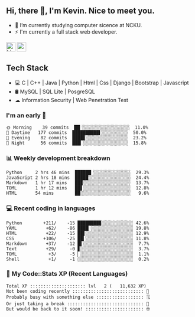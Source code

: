 ## Hi, there 👋, I'm Kevin. Nice to meet you.

- 🌱 I’m currently studying computer sicence at NCKU.
- ⚡ I'm currently a full stack web developer.

<a href="https://www.linkedin.com/in/kevin12686/"><img alt="LinkedIn" src="https://img.shields.io/badge/linkedin%20-%230077B5.svg?&style=for-the-badge&logo=linkedin&logoColor=white" height=25></a>
<a href="https://www.instagram.com/kevin12686/"><img src="https://img.shields.io/badge/instagram-3f729b?&style=for-the-badge&logo=instagram&logoColor=white" height=25></a>

## Tech Stack

* 💻 C | C++ | Java | Python | Html | Css | Django | Bootstrap | Javascript
* 🛢️ MySQL | SQL Lite | PosgreSQL
* ☁ Information Security | Web Penetration Test

### I'm an early 🐤

<!-- early_bird start -->

```text
🌞 Morning    39 commits  ██▎░░░░░░░░░░░░░░░░░░  11.0%
🌆 Daytime   177 commits  ██████████▌░░░░░░░░░░  50.0%
🌃 Evening    82 commits  ████▊░░░░░░░░░░░░░░░░  23.2%
🌙 Night      56 commits  ███▎░░░░░░░░░░░░░░░░░  15.8%
```

<!-- early_bird end -->

### 📊 Weekly development breakdown

<!-- code_time start -->

```text
Python     2 hrs 46 mins  ██████▏░░░░░░░░░░░░░░  29.3%
JavaScript 2 hrs 18 mins  █████░░░░░░░░░░░░░░░░  24.4%
Markdown   1 hr 17 mins   ██▉░░░░░░░░░░░░░░░░░░  13.7%
TOML       1 hr 12 mins   ██▋░░░░░░░░░░░░░░░░░░  12.8%
HTML       54 mins        ██░░░░░░░░░░░░░░░░░░░   9.6%
```

<!-- code_time end -->

### 💻 Recent coding in languages

<!-- code_diff start -->

```text
Python        +211/    -15 ████████▉░░░░░░░░░░░░ 42.6%
YAML           +62/    -86 ████▏░░░░░░░░░░░░░░░░ 19.8%
HTML           +22/    -15 ██▋░░░░░░░░░░░░░░░░░░ 12.9%
CSS           +106/    -25 ██▍░░░░░░░░░░░░░░░░░░ 11.8%
Markdown       +37/    -12 █▌░░░░░░░░░░░░░░░░░░░  7.7%
Text           +29/     -0 ▊░░░░░░░░░░░░░░░░░░░░  3.7%
TOML            +3/     -5 ▏░░░░░░░░░░░░░░░░░░░░  1.1%
Shell           +1/     -1 ░░░░░░░░░░░░░░░░░░░░░  0.2%
```

<!-- code_diff end -->

### 🧰 My Code::Stats XP (Recent Languages)

<!-- codestats start -->

```text
Total XP ::::::::::::::::::::: lvl   2 (   11,632 XP) 
Not been coding recently ::::::::::::::::::::::::::: 🙈
Probably busy with something else :::::::::::::::::: 🗓
Or just taking a break ::::::::::::::::::::::::::::: 🌴
But would be back to it soon! :::::::::::::::::::::: 🤓
```

<!-- codestats end -->
